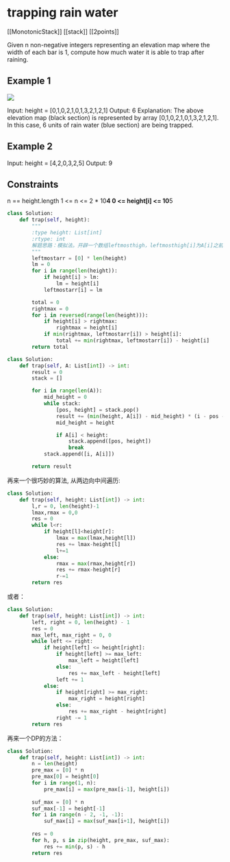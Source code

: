 # trapping rain water

[[MonotonicStack]] [[stack]] [[2points]]

Given n non-negative integers representing an elevation map where the width of each bar is 1, compute how much water it is able to trap after raining.

## Example 1

![](http://www.leetcode.com/static/images/problemset/rainwatertrap.png)

Input: height = [0,1,0,2,1,0,1,3,2,1,2,1]
Output: 6
Explanation: The above elevation map (black section) is represented by array [0,1,0,2,1,0,1,3,2,1,2,1]. In this case, 6 units of rain water (blue section) are being trapped.

## Example 2

Input: height = [4,2,0,3,2,5]
Output: 9

## Constraints

n == height.length
1 <= n <= 2 * 10**4
0 <= height[i] <= 10**5

```python
class Solution:
    def trap(self, height):
        """
        :type height: List[int]
        :rtype: int
        解题思路：模拟法。开辟一个数组leftmosthigh，leftmosthigh[i]为A[i]之前的最高的bar值，然后从后面开始遍历，用rightmax来记录从后向前遍历遇到的最大bar值，那么min(leftmosthigh[i], rightmax)-A[i]就是在第i个bar可以储存的水量。例如当i=9时，此时leftmosthigh[9]=3,而rightmax=2，则储水量为2-1=1，依次类推即可。这种方法还是很巧妙的。时间复杂度为O(N)。
        """
        leftmostarr = [0] * len(height)
        lm = 0
        for i in range(len(height)):
            if height[i] > lm:
                lm = height[i]
            leftmostarr[i] = lm

        total = 0
        rightmax = 0
        for i in reversed(range(len(height))):
            if height[i] > rightmax:
                rightmax = height[i]
            if min(rightmax, leftmostarr[i]) > height[i]:
                total += min(rightmax, leftmostarr[i]) - height[i]
        return total
```

```Python
class Solution:
    def trap(self, A: List[int]) -> int:
        result = 0
        stack = []

        for i in range(len(A)):
            mid_height = 0
            while stack:
                [pos, height] = stack.pop()
                result += (min(height, A[i]) - mid_height) * (i - pos - 1)
                mid_height = height

                if A[i] < height:
                    stack.append([pos, height])
                    break
            stack.append([i, A[i]])

        return result
```

再来一个很巧妙的算法, 从两边向中间遍历:

```python
class Solution:
    def trap(self, height: List[int]) -> int:
        l,r = 0, len(height)-1
        lmax,rmax = 0,0
        res = 0
        while l<r:
            if height[l]<height[r]:
                lmax = max(lmax,height[l])
                res += lmax-height[l]
                l+=1
            else:
                rmax = max(rmax,height[r])
                res += rmax-height[r]
                r-=1
        return res
```

或者：

```python
class Solution:
    def trap(self, height: List[int]) -> int:
        left, right = 0, len(height) - 1
        res = 0
        max_left, max_right = 0, 0
        while left <= right:
            if height[left] <= height[right]:
                if height[left] >= max_left:
                    max_left = height[left]
                else:
                    res += max_left - height[left]
                left += 1
            else:
                if height[right] >= max_right: 
                    max_right = height[right]
                else:
                    res += max_right - height[right]
                right -= 1
        return res
```

再来一个DP的方法：

```python
class Solution:
    def trap(self, height: List[int]) -> int:
        n = len(height)
        pre_max = [0] * n
        pre_max[0] = height[0]
        for i in range(1, n):
            pre_max[i] = max(pre_max[i-1], height[i])
        
        suf_max = [0] * n
        suf_max[-1] = height[-1]
        for i in range(n - 2, -1, -1):
            suf_max[i] = max(suf_max[i+1], height[i])
        
        res = 0
        for h, p, s in zip(height, pre_max, suf_max):
            res += min(p, s) - h
        return res
```
